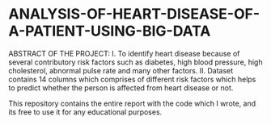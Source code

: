 # ANALYSIS-OF-HEART-DISEASE-OF-A-PATIENT-USING-BIG-DATA
ABSTRACT OF THE PROJECT:
I.	To identify heart disease because of several contributory risk factors such as diabetes, high blood pressure, high cholesterol, abnormal pulse rate and many other factors.
II.	Dataset contains 14 columns which comprises of different risk factors which helps to predict whether the person is affected from heart disease or not.

This repository contains the entire report with the code which I wrote, and its free to use it for any educational purposes.
